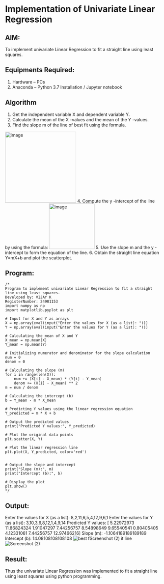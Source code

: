 # Implementation of Univariate Linear Regression
## AIM:
To implement univariate Linear Regression to fit a straight line using least squares.

## Equipments Required:
1. Hardware – PCs
2. Anaconda – Python 3.7 Installation / Jupyter notebook

## Algorithm
1. Get the independent variable X and dependent variable Y.
2. Calculate the mean of the X -values and the mean of the Y -values.
3. Find the slope m of the line of best fit using the formula. 
<img width="231" alt="image" src="https://user-images.githubusercontent.com/93026020/192078527-b3b5ee3e-992f-46c4-865b-3b7ce4ac54ad.png">
4. Compute the y -intercept of the line by using the formula:
<img width="148" alt="image" src="https://user-images.githubusercontent.com/93026020/192078545-79d70b90-7e9d-4b85-9f8b-9d7548a4c5a4.png">
5. Use the slope m and the y -intercept to form the equation of the line.
6. Obtain the straight line equation Y=mX+b and plot the scatterplot.

## Program:
```
/*
Program to implement univariate Linear Regression to fit a straight line using least squares.
Developed by: VIJAY K
RegisterNumber: 24901153
import numpy as np
import matplotlib.pyplot as plt

# Input for X and Y as arrays
X = np.array(eval(input("Enter the values for X (as a list): ")))
Y = np.array(eval(input("Enter the values for Y (as a list): ")))

# Calculating the mean of X and Y
X_mean = np.mean(X)
Y_mean = np.mean(Y)

# Initializing numerator and denominator for the slope calculation
num = 0
denom = 0

# Calculating the slope (m)
for i in range(len(X)):
    num += (X[i] - X_mean) * (Y[i] - Y_mean)
    denom += (X[i] - X_mean) ** 2
m = num / denom

# Calculating the intercept (b)
b = Y_mean - m * X_mean

# Predicting Y values using the linear regression equation
Y_predicted = m * X + b

# Output the predicted values
print("Predicted Y values:", Y_predicted)

# Plot the original data points
plt.scatter(X, Y)

# Plot the linear regression line
plt.plot(X, Y_predicted, color='red')


# Output the slope and intercept
print("Slope (m):", m)
print("Intercept (b):", b)

# Display the plot
plt.show() 
*/
```

## Output:
Enter the values for X (as a list): 8,2,11,6,5,4,12,9,6,1
Enter the values for Y (as a list): 3,10,3,6,8,12,1,4,9,14
Predicted Y values: [ 5.22972973 11.86824324  1.91047297  7.44256757  8.54898649  9.65540541
  0.80405405  4.12331081  7.44256757 12.97466216]
Slope (m): -1.1064189189189189
Intercept (b): 14.08108108108108
![best f![Screenshot (2)](0b3dad)
it line](sam.png)
![Screenshot (2)](https://github.com/user-attachments/assets/99dd6e09-6184-45ca-9e4b-26213f209630)


## Result:
Thus the univariate Linear Regression was implemented to fit a straight line using least squares using python programming.
